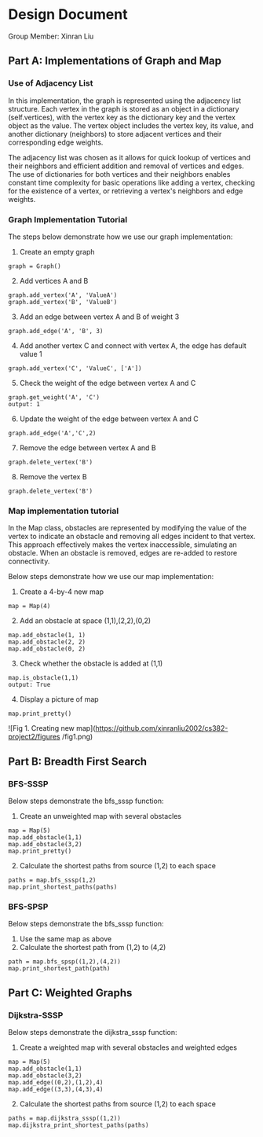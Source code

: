# Design Document
Group Member: Xinran Liu

## Part A: Implementations of Graph and Map

### Use of Adjacency List
In this implementation, the graph is represented using the adjacency list structure. Each vertex in the graph is stored as an object in a dictionary (self.vertices), with the vertex key as the dictionary key and the vertex object as the value. The vertex object includes the vertex key, its value, and another dictionary (neighbors) to store adjacent vertices and their corresponding edge weights.

The adjacency list was chosen as it allows for quick lookup of vertices and their neighbors and efficient addition and removal of vertices and edges. The use of dictionaries for both vertices and their neighbors enables constant time complexity for basic operations like adding a vertex, checking for the existence of a vertex, or retrieving a vertex's neighbors and edge weights.

### Graph Implementation Tutorial
The steps below demonstrate how we use our graph implementation:

1. Create an empty graph
```
graph = Graph()
```

2. Add vertices A and B
```
graph.add_vertex('A', 'ValueA')
graph.add_vertex('B', 'ValueB')
```
3. Add an edge between vertex A and B of weight 3
```
graph.add_edge('A', 'B', 3)
```
4. Add another vertex C and connect with vertex A, the edge has default value 1
```
graph.add_vertex('C', 'ValueC', ['A'])
```
5. Check the weight of the edge between vertex A and C
```
graph.get_weight('A', 'C')
output: 1
```
6. Update the weight of the edge between vertex A and C
```
graph.add_edge('A','C',2)
```
7. Remove the edge between vertex A and B
```
graph.delete_vertex('B')
```
8. Remove the vertex B
```
graph.delete_vertex('B')
```

### Map implementation tutorial
In the Map class, obstacles are represented by modifying the value of the vertex to indicate an obstacle and removing all edges incident to that vertex. This approach effectively makes the vertex inaccessible, simulating an obstacle. When an obstacle is removed, edges are re-added to restore connectivity.

Below steps demonstrate how we use our map implementation:
1. Create a 4-by-4 new map
```
map = Map(4)
```
2. Add an obstacle at space (1,1),(2,2),(0,2)
```
map.add_obstacle(1, 1)
map.add_obstacle(2, 2)
map.add_obstacle(0, 2)
```
3. Check whether the obstacle is added at (1,1)
```
map.is_obstacle(1,1)
output: True
```
4. Display a picture of map
```
map.print_pretty()
```
![Fig 1. Creating new map](https://github.com/xinranliu2002/cs382-project2/figures
/fig1.png)

## Part B: Breadth First Search

### BFS-SSSP

Below steps demonstrate the bfs_sssp function:
1. Create an unweighted map with several obstacles
```
map = Map(5)
map.add_obstacle(1,1)
map.add_obstacle(3,2)
map.print_pretty()
```

2. Calculate the shortest paths from source (1,2) to each space
```
paths = map.bfs_sssp(1,2)
map.print_shortest_paths(paths)
```

### BFS-SPSP
Below steps demonstrate the bfs_sssp function:
1. Use the same map as above
2. Calculate the shortest path from (1,2) to (4,2)
```
path = map.bfs_spsp((1,2),(4,2))
map.print_shortest_path(path)
```

## Part C: Weighted Graphs

### Dijkstra-SSSP
Below steps demonstrate the dijkstra_sssp function:
1. Create a weighted map with several obstacles and weighted edges
```
map = Map(5)
map.add_obstacle(1,1)
map.add_obstacle(3,2)
map.add_edge((0,2),(1,2),4)
map.add_edge((3,3),(4,3),4)
```
2. Calculate the shortest paths from source (1,2) to each space
```
paths = map.dijkstra_sssp((1,2))
map.dijkstra_print_shortest_paths(paths)
```

###

